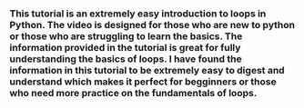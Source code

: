 ### This tutorial is an extremely easy introduction to loops in Python. The video is designed for those who are new to python or those who are struggling to learn the basics. The information provided in the tutorial is great for fully understanding the basics of loops. I have found the information in this tutorial to be extremely easy to digest and understand which makes it perfect for begginners or those who need more practice on the fundamentals of loops.
